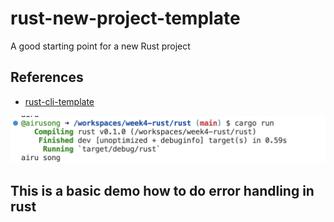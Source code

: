 # rust-new-project-template
A good starting point for a new Rust project

## References

* [rust-cli-template](https://github.com/kbknapp/rust-cli-template)

![Figure](https://github.com/nogibjj/week4-rust/blob/main/Screen%20Shot%202023-02-13%20at%204.06.26%20PM.png)

## This is a basic demo how to do error handling in rust
